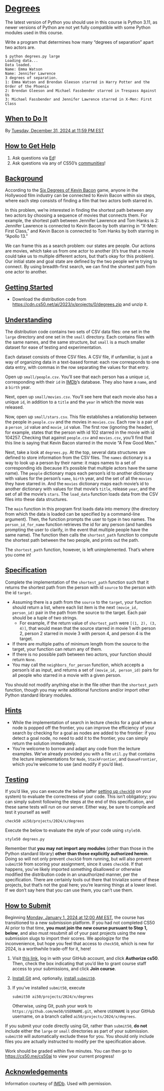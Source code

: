 # [Degrees](#degrees)

The latest version of Python you should use in this course is Python
3.11, as newer versions of Python are not yet fully compatible with some
Python modules used in this course.

Write a program that determines how many “degrees of separation” apart
two actors are.

``` highlight
$ python degrees.py large
Loading data...
Data loaded.
Name: Emma Watson
Name: Jennifer Lawrence
3 degrees of separation.
1: Emma Watson and Brendan Gleeson starred in Harry Potter and the Order of the Phoenix
2: Brendan Gleeson and Michael Fassbender starred in Trespass Against Us
3: Michael Fassbender and Jennifer Lawrence starred in X-Men: First Class
```


## [When to Do It](#when-to-do-it)

By <a href="https://time.cs50.io/20241231T235900-0500"
data-local="2024-12-31T23:59:00-05:00">Tuesday, December 31, 2024 at
11:59 PM EST</a>


## [How to Get Help](#how-to-get-help)

1.  Ask questions via [Ed](https://cs50.edx.org/ed)!
2.  Ask questions via any of CS50’s
    [communities](../../../communities/)!


## [Background](#background)

According to the [Six Degrees of Kevin
Bacon](https://en.wikipedia.org/wiki/Six_Degrees_of_Kevin_Bacon) game,
anyone in the Hollywood film industry can be connected to Kevin Bacon
within six steps, where each step consists of finding a film that two
actors both starred in.

In this problem, we’re interested in finding the shortest path between
any two actors by choosing a sequence of movies that connects them. For
example, the shortest path between Jennifer Lawrence and Tom Hanks is 2:
Jennifer Lawrence is connected to Kevin Bacon by both starring in
“X-Men: First Class,” and Kevin Bacon is connected to Tom Hanks by both
starring in “Apollo 13.”

We can frame this as a search problem: our states are people. Our
actions are movies, which take us from one actor to another (it’s true
that a movie could take us to multiple different actors, but that’s okay
for this problem). Our initial state and goal state are defined by the
two people we’re trying to connect. By using breadth-first search, we
can find the shortest path from one actor to another.


## [Getting Started](#getting-started)

-   Download the distribution code from
    <https://cdn.cs50.net/ai/2023/x/projects/0/degrees.zip> and unzip
    it.


## [Understanding](#understanding)

The distribution code contains two sets of CSV data files: one set in
the `large` directory and one set in the `small` directory. Each
contains files with the same names, and the same structure, but `small`
is a much smaller dataset for ease of testing and experimentation.

Each dataset consists of three CSV files. A CSV file, if unfamiliar, is
just a way of organizing data in a text-based format: each row
corresponds to one data entry, with commas in the row separating the
values for that entry.

Open up `small/people.csv`. You’ll see that each person has a unique
`id`, corresponding with their `id` in [IMDb](https://www.imdb.com/)’s
database. They also have a `name`, and a `birth` year.

Next, open up `small/movies.csv`. You’ll see here that each movie also
has a unique `id`, in addition to a `title` and the `year` in which the
movie was released.

Now, open up `small/stars.csv`. This file establishes a relationship
between the people in `people.csv` and the movies in `movies.csv`. Each
row is a pair of a `person_id` value and `movie_id` value. The first row
(ignoring the header), for example, states that the person with id 102
starred in the movie with id 104257. Checking that against `people.csv`
and `movies.csv`, you’ll find that this line is saying that Kevin Bacon
starred in the movie “A Few Good Men.”

Next, take a look at `degrees.py`. At the top, several data structures
are defined to store information from the CSV files. The `names`
dictionary is a way to look up a person by their name: it maps names to
a set of corresponding ids (because it’s possible that multiple actors
have the same name). The `people` dictionary maps each person’s id to
another dictionary with values for the person’s `name`, `birth` year,
and the set of all the `movies` they have starred in. And the `movies`
dictionary maps each movie’s id to another dictionary with values for
that movie’s `title`, release `year`, and the set of all the movie’s
`stars`. The `load_data` function loads data from the CSV files into
these data structures.

The `main` function in this program first loads data into memory (the
directory from which the data is loaded can be specified by a
command-line argument). Then, the function prompts the user to type in
two names. The `person_id_for_name` function retrieves the id for any
person (and handles prompting the user to clarify, in the event that
multiple people have the same name). The function then calls the
`shortest_path` function to compute the shortest path between the two
people, and prints out the path.

The `shortest_path` function, however, is left unimplemented. That’s
where you come in!


## [Specification](#specification)

Complete the implementation of the `shortest_path` function such that it
returns the shortest path from the person with id `source` to the person
with the id `target`.

-   Assuming there is a path from the
    `source` to the `target`, your function should return a list, where
    each list item is the next `(movie_id, person_id)` pair in the path
    from the source to the target. Each pair should be a tuple of two
    strings.
    -   For example, if the return value of
        `shortest_path` were `[(1, 2), (3, 4)]`, that would mean that
        the source starred in movie 1 with person 2, person 2 starred in
        movie 3 with person 4, and person 4 is the target.
-   If there are multiple paths of minimum
    length from the source to the target, your function can return any
    of them.
-   If there is no possible path between two
    actors, your function should return `None`.
-   You may call the `neighbors_for_person`
    function, which accepts a person’s id as input, and returns a set of
    `(movie_id, person_id)` pairs for all people who starred in a movie
    with a given person.

You should not modify anything else in the file other than the
`shortest_path` function, though you may write additional functions
and/or import other Python standard library modules.


## [Hints](#hints)

-   While the implementation of search in
    lecture checks for a goal when a node is popped off the frontier,
    you can improve the efficiency of your search by checking for a goal
    as nodes are added to the frontier: if you detect a goal node, no
    need to add it to the frontier, you can simply return the solution
    immediately.
-   You’re welcome to borrow and adapt any
    code from the lecture examples. We’ve already provided you with a
    file `util.py` that contains the lecture implementations for `Node`,
    `StackFrontier`, and `QueueFrontier`, which you’re welcome to use
    (and modify if you’d like).


## [Testing](#testing)

If you’d like, you can execute the below (after [setting up
`check50`](https://cs50.readthedocs.io/projects/check50/en/latest/index.html)
on your system) to evaluate the correctness of your code. This isn’t
obligatory; you can simply submit following the steps at the end of this
specification, and these same tests will run on our server. Either way,
be sure to compile and test it yourself as well!

``` highlight
check50 ai50/projects/2024/x/degrees
```

Execute the below to evaluate the style of your code using `style50`.

``` highlight
style50 degrees.py
```

Remember that **you may not import any modules** (other than those in
the Python standard library) **other than those explicitly authorized
herein**. Doing so will not only prevent `check50` from running, but
will also prevent `submit50` from scoring your assignment, since it uses
`check50`. If that happens, you’ve likely imported something disallowed
or otherwise modified the distribution code in an unauthorized manner,
per the specification. There are certainly tools out there that
trivialize some of these projects, but that’s not the goal here; you’re
learning things at a lower level. If we don’t say here that you can use
them, you can’t use them.


## [How to Submit](#how-to-submit)

Beginning
<a href="https://time.cs50.io/20240101T000000-0500" class="alert-link"
data-local="2024-01-01T00:00:00-05:00">Monday, January 1, 2024 at 12:00
AM EST</a>, the course has transitioned to a new submission platform. If
you had not completed CS50 AI prior to that time, **you must join the
new course pursuant to Step 1, below**, and also must resubmit all of
your past projects using the new submission slugs to import their
scores. We apologize for the inconvenience, but hope you feel that
access to `check50`, which is new for 2024, is a worthwhile trade-off
for it, here!

1.  Visit [this
    link](https://submit.cs50.io/invites/d03c31aef1984c29b5e7b268c3a87b7b),
    log in with your GitHub account, and click **Authorize cs50**. Then,
    check the box indicating that you’d like to grant course staff
    access to your submissions, and click **Join course**.

2.  [Install Git](https://git-scm.com/downloads) and, optionally,
    [install `submit50`](https://cs50.readthedocs.io/submit50/).

3.  If you’ve installed `submit50`, execute

    ``` highlight
    submit50 ai50/projects/2024/x/degrees
    ```

    Otherwise, using Git, push your work to
    `https://github.com/me50/USERNAME.git`, where `USERNAME` is your
    GitHub username, on a branch called `ai50/projects/2024/x/degrees`.

If you submit your code directly using Git, rather than `submit50`, **do
not** include either the `large` or `small` directories as part of your
submission. `submit50` will automatically exclude these for you. You
should only include files you are actually instructed to modify per the
specification above.

Work should be graded within five minutes. You can then go to
<https://cs50.me/cs50ai> to view your current progress!


## [Acknowledgements](#acknowledgements)

Information courtesy of [IMDb](https://www.imdb.com). Used with
permission.
